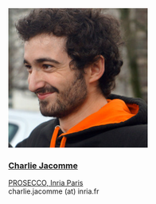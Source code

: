 <div class="authorcollab">
<a href="https://charlie.jacomme.fr/" class="collab"><img src="/assets/img/jacomme.jpg" alt="avatar" /></a>
<a href="https://charlie.jacomme.fr/"><h3>Charlie Jacomme</h3></a>
<a href="https://charlie.jacomme.fr/" rel="noopener"><autocolor>PROSECCO, Inria Paris</autocolor></a>
<br>
<email>charlie.jacomme (at) inria.fr</email>
</div>